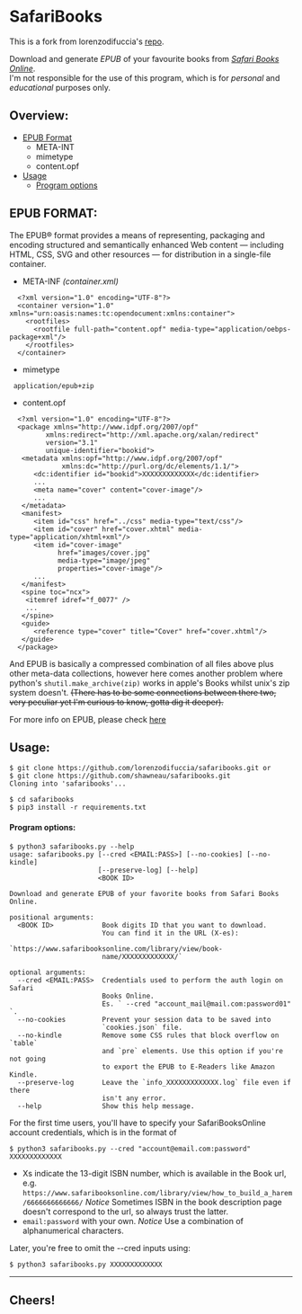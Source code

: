 # SafariBooks
This is a fork from lorenzodifuccia's [repo](https://github.com/lorenzodifuccia/safaribooks).

Download and generate *EPUB* of your favourite books from [*Safari Books Online*](https://www.safaribooksonline.com).  
I'm not responsible for the use of this program, which is for *personal* and *educational* purposes only.  

## Overview:
  * [EPUB Format](#epub-format)
    - META-INT
    - mimetype
    - content.opf
  * [Usage](#usage)
    - [Program options](#program-options)
## EPUB FORMAT:

The EPUB® format provides a means of representing, packaging and encoding structured and semantically enhanced Web content — including HTML, CSS, SVG and other resources — for distribution in a single-file container.
  * META-INF _(container.xml)_
  ```
    <?xml version="1.0" encoding="UTF-8"?>
    <container version="1.0" xmlns="urn:oasis:names:tc:opendocument:xmlns:container">
      <rootfiles>
        <rootfile full-path="content.opf" media-type="application/oebps-package+xml"/>
      </rootfiles>
    </container>
  ```
  * mimetype
  ```
   application/epub+zip
  ```
  * content.opf
  ```
    <?xml version="1.0" encoding="UTF-8"?>
    <package xmlns="http://www.idpf.org/2007/opf"
           xmlns:redirect="http://xml.apache.org/xalan/redirect"
           version="3.1"
           unique-identifier="bookid">
     <metadata xmlns:opf="http://www.idpf.org/2007/opf"
               xmlns:dc="http://purl.org/dc/elements/1.1/">
        <dc:identifier id="bookid">XXXXXXXXXXXXX</dc:identifier>
        ...
        <meta name="cover" content="cover-image"/>
        ...
     </metadata>
     <manifest>
        <item id="css" href="../css" media-type="text/css"/>
        <item id="cover" href="cover.xhtml" media-type="application/xhtml+xml"/>
        <item id="cover-image"
              href="images/cover.jpg"
              media-type="image/jpeg"
              properties="cover-image"/>
        ...
     </manifest>
     <spine toc="ncx">
      <itemref idref="f_0077" />
      ...
     </spine>
     <guide>
        <reference type="cover" title="Cover" href="cover.xhtml"/>
     </guide>
    </package>
  ```
And EPUB is basically a compressed combination of all files above plus other meta-data collections, however here comes another problem where python's `shutil.make_archive(zip)` works in apple's Books whilst unix's zip system doesn't. <s>(There has to be some connections between there two, very peculiar yet I'm curious to know, gotta dig it deeper).</s>

For more info on EPUB, please check [here](http://www.idpf.org/epub3/latest/packages)

## Usage:
```
$ git clone https://github.com/lorenzodifuccia/safaribooks.git or
$ git clone https://github.com/shawneau/safaribooks.git
Cloning into 'safaribooks'...

$ cd safaribooks
$ pip3 install -r requirements.txt

```
#### Program options:
```
$ python3 safaribooks.py --help
usage: safaribooks.py [--cred <EMAIL:PASS>] [--no-cookies] [--no-kindle]
                      [--preserve-log] [--help]
                      <BOOK ID>

Download and generate EPUB of your favorite books from Safari Books Online.

positional arguments:
  <BOOK ID>            Book digits ID that you want to download.
                       You can find it in the URL (X-es):
                       `https://www.safaribooksonline.com/library/view/book-
                       name/XXXXXXXXXXXXX/`

optional arguments:
  --cred <EMAIL:PASS>  Credentials used to perform the auth login on Safari
                       Books Online.
                       Es. ` --cred "account_mail@mail.com:password01" `.
  --no-cookies         Prevent your session data to be saved into
                       `cookies.json` file.
  --no-kindle          Remove some CSS rules that block overflow on `table`
                       and `pre` elements. Use this option if you're not going
                       to export the EPUB to E-Readers like Amazon Kindle.
  --preserve-log       Leave the `info_XXXXXXXXXXXXX.log` file even if there 
                       isn't any error.
  --help               Show this help message.
```

For the first time users, you'll have to specify your SafariBooksOnline account credentials, which is in the format of   
```
$ python3 safaribooks.py --cred "account@email.com:password" XXXXXXXXXXXXX
```
  * Xs indicate the 13-digit ISBN number, which is available in the Book url, e.g.
       `https://www.safaribooksonline.com/library/view/how_to_build_a_harem/6666666666666/`
    *Notice* Sometimes ISBN in the book description page doesn't correspond to the url, so always trust the latter.
  * `email:password` with your own. 
    *Notice* Use a combination of alphanumerical characters. 
 
Later, you're free to omit the --cred inputs using:
```
$ python3 safaribooks.py XXXXXXXXXXXXX
```
---  
  
## Cheers!
